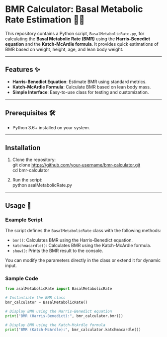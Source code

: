 # BMR Calculator: Basal Metabolic Rate Estimation 🧮✨  

This repository contains a Python script, `BasalMetabolicRate.py`, for calculating the **Basal Metabolic Rate (BMR)** using the **Harris-Benedict equation** and the **Katch-McArdle formula**. It provides quick estimations of BMR based on weight, height, age, and lean body weight.

---

## Features ✨  

- **Harris-Benedict Equation**: Estimate BMR using standard metrics.  
- **Katch-McArdle Formula**: Calculate BMR based on lean body mass.  
- **Simple Interface**: Easy-to-use class for testing and customization.  

---

## Prerequisites 🛠️  

- Python 3.6+ installed on your system.  

---

## Installation  

1. Clone the repository:  
git clone https://github.com/your-username/bmr-calculator.git  
cd bmr-calculator  

2. Run the script:  
python asalMetabolicRate.py  

---

## Usage 🔧  

### Example Script  

The script defines the `BasalMetabolicRate` class with the following methods:  

- `bmr()`: Calculates BMR using the Harris-Benedict equation.  
- `katchmacardle()`: Calculates BMR using the Katch-McArdle formula.  
- `show()`: Prints the BMR result to the console.  

You can modify the parameters directly in the class or extend it for dynamic input.  

### Sample Code  

```python
from asalMetabolicRate import BasalMetabolicRate

# Instantiate the BMR class
bmr_calculator = BasalMetabolicRate()

# Display BMR using the Harris-Benedict equation
print("BMR (Harris-Benedict):", bmr_calculator.bmr())

# Display BMR using the Katch-McArdle formula
print("BMR (Katch-McArdle):", bmr_calculator.katchmacardle())
